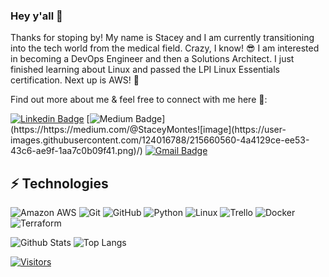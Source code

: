 ### Hey y'all 👋 

Thanks for stoping by! My name is Stacey and I am currently transitioning into the tech world from the medical field. Crazy, I know! 😎 I am interested in becoming a DevOps Engineer and then a Solutions Architect. I just finished learning about Linux and passed the LPI Linux Essentials certification. Next up is AWS! 🚀

Find out more about me & feel free to connect with me here 🔗:


[![Linkedin Badge](https://img.shields.io/badge/-Stacey%20Montes-blue?style=flat-square&logo=Linkedin&logoColor=white&link=https://www.linkedin.com/in/stacey-montes/)](https://www.linkedin.com/in/stacey-montes/)
[![Medium Badge](https://img.shields.io/badge/Stacey%20Montes-12100E?style=flat-square&logo=medium&logoColor=white&link=https://https://medium.com/@StaceyMontes![image](https://user-images.githubusercontent.com/124016788/215660520-b41a3905-17ee-465c-8681-8dd691d8ccbb.png)/)](https://https://medium.com/@StaceyMontes![image](https://user-images.githubusercontent.com/124016788/215660560-4a4129ce-ee53-43c6-ae9f-1aa7c0b09f41.png)/)
[![Gmail Badge](https://img.shields.io/badge/-Email%20Me-c14438?style=flat-square&logo=Gmail&logoColor=white&link=mailto:Getatmexpress@gmail.com)](mailto:Getatmexpress@gmail.com)

## ⚡ Technologies

![Amazon AWS](https://img.shields.io/badge/Amazon%20AWS-232F3E?style=flat-square&logo=amazon-aws)
![Git](https://img.shields.io/badge/-Git-black?style=flat-square&logo=git)
![GitHub](https://img.shields.io/badge/-GitHub-181717?style=flat-square&logo=github)
![Python](https://img.shields.io/badge/-Python-black?style=flat-square&logo=Python)
![Linux](https://img.shields.io/badge/Linux-FCC624?style=flat-square&logo=linux&logoColor=black)
![Trello](https://img.shields.io/badge/Trello-%23026AA7.svg?style=flat-square&logo=Trello&logoColor=white)
![Docker](https://img.shields.io/badge/docker-%230db7ed.svg?style=for-the-badge&logo=docker&logoColor=white)
![Terraform](https://img.shields.io/badge/terraform-%235835CC.svg?style=for-the-badge&logo=terraform&logoColor=white)

![Github Stats](https://github-readme-stats.vercel.app/api?username=StaceyM0&count_private=true&show_icons=true&include_all_commits=true)
![Top Langs](https://github-readme-stats.vercel.app/api/top-langs/?username=StaceyM0&hide=TeX&layout=compact)


[![Visitors](https://api.visitorbadge.io/api/visitors?path=StaceyM0%2FStaceyM0&label=VISITORS&countColor=%23263759)](https://visitorbadge.io/status?path=StaceyM0%2FStaceyM0)

